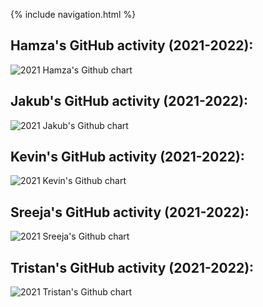 {% include navigation.html %}

## Hamza's GitHub activity (2021-2022):
<img src="http://ghchart.rshah.org/hamzahakak" alt="2021 Hamza's Github chart" />

## Jakub's GitHub activity (2021-2022):
<img src="http://ghchart.rshah.org/JakubPonulak" alt="2021 Jakub's Github chart" />

## Kevin's GitHub activity (2021-2022):
<img src="http://ghchart.rshah.org/Kevinc023032" alt="2021 Kevin's Github chart" />

## Sreeja's GitHub activity (2021-2022):
<img src="http://ghchart.rshah.org/SreejaVad" alt="2021 Sreeja's Github chart" />

## Tristan's GitHub activity (2021-2022):
<img src="http://ghchart.rshah.org/TristanCopley" alt="2021 Tristan's Github chart" />
